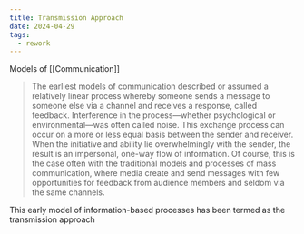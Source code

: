 ```yaml
---
title: Transmission Approach
date: 2024-04-29
tags:
  - rework
---
```

Models of [[Communication]]
>The earliest models of communication described or assumed a relatively linear process whereby someone sends a message to someone else via a channel and receives a response, called feedback. Interference in the process—whether psychological or environmental—was often called noise. This exchange process can occur on a more or less equal basis between the sender and receiver.  When the initiative and ability lie overwhelmingly with the sender, the result is an impersonal, one-way flow of information. Of course, this is the case often with the traditional models and processes of mass communication, where media create and send messages with few opportunities for feedback from audience members and seldom via the same channels.

This early model of information-based processes has been termed
as the transmission approach